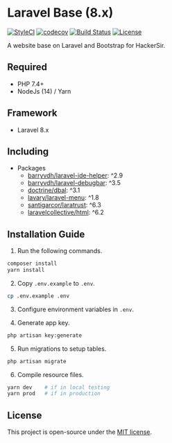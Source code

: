 # Laravel Base (8.x)
[![StyleCI](https://styleci.io/repos/65561499/shield?branch=8.x)](https://styleci.io/repos/65561499)
[![codecov](https://codecov.io/gh/HackerSir/laravel-base/branch/8.x/graph/badge.svg)](https://codecov.io/gh/HackerSir/laravel-base)
[![Build Status](https://travis-ci.org/HackerSir/laravel-base.svg?branch=8.x)](https://travis-ci.org/HackerSir/laravel-base)
[![License](https://img.shields.io/github/license/HackerSir/laravel-base.svg)](https://raw.githubusercontent.com/HackerSir/laravel-base/master/LICENSE)

A website base on Laravel and Bootstrap for HackerSir.

## Required
- PHP 7.4+
- NodeJs (14) / Yarn

## Framework
- Laravel 8.x

## Including
- Packages
  - [barryvdh/laravel-ide-helper](https://github.com/barryvdh/laravel-ide-helper): ^2.9
  - [barryvdh/laravel-debugbar](https://github.com/barryvdh/laravel-debugbar): ^3.5
  - [doctrine/dbal](https://github.com/doctrine/dbal): ^3.1
  - [lavary/laravel-menu](https://github.com/lavary/laravel-menu): ^1.8
  - [santigarcor/laratrust](https://github.com/santigarcor/laratrust): ^6.3
  - [laravelcollective/html](https://github.com/LaravelCollective/html): ^6.2

## Installation Guide
1. Run the following commands.
```bash
composer install  
yarn install
```

2. Copy `.env.example` to `.env`.
```bash
cp .env.example .env
```

3. Configure environment variables in `.env`.

4. Generate app key.
```bash
php artisan key:generate
```

5. Run migrations to setup tables.
```bash
php artisan migrate
```

6. Compile resource files.
```bash
yarn dev    # if in local testing
yarn prod   # if in production
```

## License
This project is open-source under the [MIT license](http://opensource.org/licenses/MIT).
